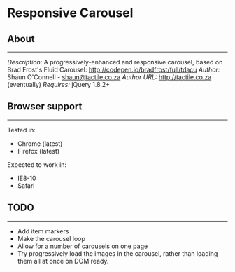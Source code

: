 # Responsive Carousel #

## About ##
****
*Description:* A progressively-enhanced and responsive carousel,
               based on Brad Frost's Fluid Carousel:
               http://codepen.io/bradfrost/full/tdacu
*Author:*      Shaun O'Connell - shaun@tactile.co.za
*Author URL:*  http://tactile.co.za (eventually)
*Requires:*    jQuery 1.8.2+

## Browser support ##
****
Tested in:
* Chrome (latest)
* Firefox (latest)

Expected to work in:
* IE8-10
* Safari

## TODO ##
****
* Add item markers
* Make the carousel loop
* Allow for a number of carousels on one page
* Try progressively load the images in the carousel, rather than loading them all at once on DOM ready.
